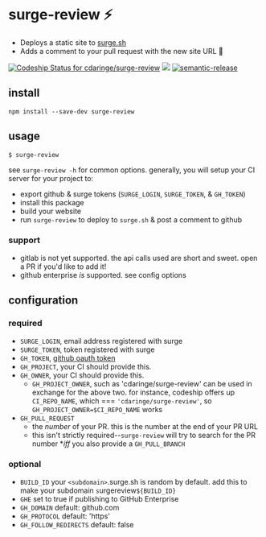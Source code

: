 # surge-review :zap:

- Deploys a static site to [surge.sh](http://surge.sh)
- Adds a comment to your pull request with the new site URL :tada:

[ ![Codeship Status for cdaringe/surge-review](https://app.codeship.com/projects/f3909050-e73f-0134-cbdd-5eb6ba68ea7b/status?branch=master)](https://app.codeship.com/projects/207094) ![](https://img.shields.io/badge/standardjs-%E2%9C%93-brightgreen.svg) [![semantic-release](https://img.shields.io/badge/%20%20%F0%9F%93%A6%F0%9F%9A%80-semantic--release-e10079.svg)](https://github.com/semantic-release/semantic-release)

## install

`npm install --save-dev surge-review`

## usage

`$ surge-review`

see `surge-review -h` for common options.  generally, you will setup your CI server for your project to:

- export github & surge tokens (`SURGE_LOGIN`, `SURGE_TOKEN`, & `GH_TOKEN`)
- install this package
- build your website
- run `surge-review` to deploy to `surge.sh` & post a comment to github

### support

- gitlab is not yet supported.  the api calls used are short and sweet. open a PR if you'd like to add it!
- github enterprise _is_ supported. see config options

## configuration

### required

- `SURGE_LOGIN`, email address registered with surge
- `SURGE_TOKEN`, token registered with surge
- `GH_TOKEN`, [github oauth token](https://help.github.com/articles/creating-a-personal-access-token-for-the-command-line/)
- `GH_PROJECT`, your CI should provide this.
- `GH_OWNER`, your CI should provide this.
  - `GH_PROJECT_OWNER`, such as 'cdaringe/surge-review' can be used in exchange for the above two. for instance, codeship offers up `CI_REPO_NAME`, which === `'cdaringe/surge-review'`, so `GH_PROJECT_OWNER=$CI_REPO_NAME` works
- `GH_PULL_REQUEST`
  - the _number_ of your PR.  this is the number at the end of your PR URL
  - this isn't strictly required--`surge-review` will try to search for the PR number **iff* you also provide a `GH_PULL_BRANCH`

### optional

- `BUILD_ID` your `<subdomain>`.surge.sh is random by default. add this to make your subdomain `s`urgereview`${BUILD_ID}`
- `GHE` set to true if publishing to GitHub Enterprise
- `GH_DOMAIN` default: github.com
- `GH_PROTOCOL` default: 'https'
- `GH_FOLLOW_REDIRECTS` default: false
